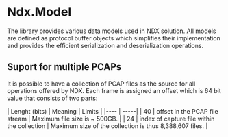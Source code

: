 ﻿# Ndx.Model

The library provides various data models used in NDX solution. All models are defined
as protocol buffer objects which simplifies their implementation and provides the efficient 
serialization and deserialization operations.

## Suport for multiple PCAPs
It is possible to have a collection of PCAP files as the source for all operations offered by NDX.
Each frame is assigned an offset which is 64 bit value that consists of two parts:

| Lenght (bits) | Meaning | Limits |
|---- | -----|
| 40 | offset in the PCAP file stream | Maximum file size is ~ 500GB. |
| 24 | index of capture file within the collection | Maximum size of the collection is thus 8,388,607 files. |